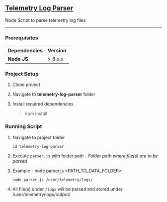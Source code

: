 ## [Telemetry Log Parser](https://rajeshkumaravel.github.io/telemetry-log-parser)

Node Script to parse telemetry log files

---

### Prerequisites

| Dependencies | Version |
| :--- | ------- |
| **Node JS** | > 8.x.x |

### Project Setup

1. Clone project

2. Navigate to **telemetry-log-parser** folder

3. Install required dependencies

    > npm install

### Running Script

1. Navigate to project folder

   ```console
   cd telemetry-log-parser
   ```

2. Execute `parser.js` with folder path - _Folder path where file(s) are to be parsed_

3. Example - node parser.js <PATH_TO_DATA_FOLDER>

   ```console
   node parser.js /user/telemetry/logs/
   ```

4. All file(s) under `/logs` will be parsed and stored under /user/telemetry/logs/output/
